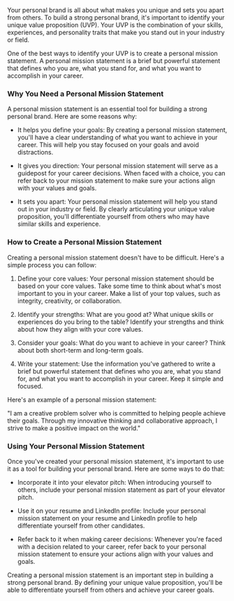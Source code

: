 
Your personal brand is all about what makes you unique and sets you apart from others. To build a strong personal brand, it's important to identify your unique value proposition (UVP). Your UVP is the combination of your skills, experiences, and personality traits that make you stand out in your industry or field.

One of the best ways to identify your UVP is to create a personal mission statement. A personal mission statement is a brief but powerful statement that defines who you are, what you stand for, and what you want to accomplish in your career.

### Why You Need a Personal Mission Statement

A personal mission statement is an essential tool for building a strong personal brand. Here are some reasons why:

* It helps you define your goals: By creating a personal mission statement, you'll have a clear understanding of what you want to achieve in your career. This will help you stay focused on your goals and avoid distractions.

* It gives you direction: Your personal mission statement will serve as a guidepost for your career decisions. When faced with a choice, you can refer back to your mission statement to make sure your actions align with your values and goals.

* It sets you apart: Your personal mission statement will help you stand out in your industry or field. By clearly articulating your unique value proposition, you'll differentiate yourself from others who may have similar skills and experience.

### How to Create a Personal Mission Statement

Creating a personal mission statement doesn't have to be difficult. Here's a simple process you can follow:

1. Define your core values: Your personal mission statement should be based on your core values. Take some time to think about what's most important to you in your career. Make a list of your top values, such as integrity, creativity, or collaboration.

2. Identify your strengths: What are you good at? What unique skills or experiences do you bring to the table? Identify your strengths and think about how they align with your core values.

3. Consider your goals: What do you want to achieve in your career? Think about both short-term and long-term goals.

4. Write your statement: Use the information you've gathered to write a brief but powerful statement that defines who you are, what you stand for, and what you want to accomplish in your career. Keep it simple and focused.

Here's an example of a personal mission statement:

"I am a creative problem solver who is committed to helping people achieve their goals. Through my innovative thinking and collaborative approach, I strive to make a positive impact on the world."

### Using Your Personal Mission Statement

Once you've created your personal mission statement, it's important to use it as a tool for building your personal brand. Here are some ways to do that:

* Incorporate it into your elevator pitch: When introducing yourself to others, include your personal mission statement as part of your elevator pitch.

* Use it on your resume and LinkedIn profile: Include your personal mission statement on your resume and LinkedIn profile to help differentiate yourself from other candidates.

* Refer back to it when making career decisions: Whenever you're faced with a decision related to your career, refer back to your personal mission statement to ensure your actions align with your values and goals.

Creating a personal mission statement is an important step in building a strong personal brand. By defining your unique value proposition, you'll be able to differentiate yourself from others and achieve your career goals.
